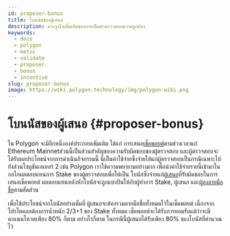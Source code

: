 ```yaml
---
id: proposer-bonus
title: โบนนัสของผู้เสนอ
description: แรงจูงใจเพิ่มเติมของการเป็นตัวตรวจสอบความถูกต้อง
keywords:
  - docs
  - polygon
  - matic
  - validate
  - proposer
  - bonus
  - incentive
slug: proposer-bonus
image: https://wiki.polygon.technology/img/polygon-wiki.png
---
```


# โบนนัสของผู้เสนอ {#proposer-bonus}

ใน Polygon จะมีอีกหนึ่งองค์ประกอบเพิ่มเติม ได้แก่ การเสนอ[เช็คพอยต์](/docs/maintain/glossary.md#checkpoint-transaction)ตามช่วงเวลาแก่ Ethereum Mainnetส่วนนี้เป็นส่วนสำคัญของความรับผิดชอบของผู้ตรวจสอบ และผู้ตรวจสอบจะได้รับผลประโยชน์จากการดำเนินกิจกรรมนี้ นี่เป็นค่าใช้จ่ายซึ่งจ่ายให้แก่ผู้ตรวจสอบเป็นกรณีเฉพาะไปยังส่วนโซลูชันเลเยอร์ 2 เช่น Polygon เราใช้ความพยายามอย่างมาก เพื่อนำค่าใช้จ่ายรายนี้เข้ามาในกลไกผลตอบแทนการ Stake ของผู้ตรวจสอบเพื่อให้เป็น โบนัสซึ่งจ่ายแก่[ผู้เสนอ](/docs/maintain/glossary.md#proposer)ที่รับผิดชอบในการเสนอเช็คพอยต์ ผลตอบแทนหลังหักโบนัสจะถูกแบ่งปันให้กับผู้ทำการ Stake, ผู้เสนอ และ[ผู้ลงลายมือชื่อ](/docs/maintain/glossary.md#signer-address)ตามสัดส่วน

เพื่อใช้ประโยชน์จากโบนัสอย่างเต็มที่ ผู้เสนอจะต้องรวมลายมือชื่อทั้งหมดไว้ในเช็คพอยต์ เนื่องจากโปรโตคอลต้องการน้ำหนัก 2/3+1 ของ Stake ทั้งหมด เช็คพอยต์จะได้รับการยอมรับแม้ว่าจะมีคะแนนโหวตเพียง 80% ก็ตาม อย่างไรก็ตาม ในกรณีนี้ผู้เสนอได้รับเพียง 80% ของโบนัสที่คำนวณไว้
